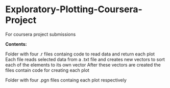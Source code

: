 # Exploratory-Plotting-Coursera-Project
For coursera project submissions

**Contents:**

Folder with four .r files containg code to read data and return each plot
  Each file reads selected data from a .txt file and creates new vectors to sort each of the elements to its own vector
  After these vectors are created the files contain code for creating each plot


Folder with four .pgn files containg each plot respectively
